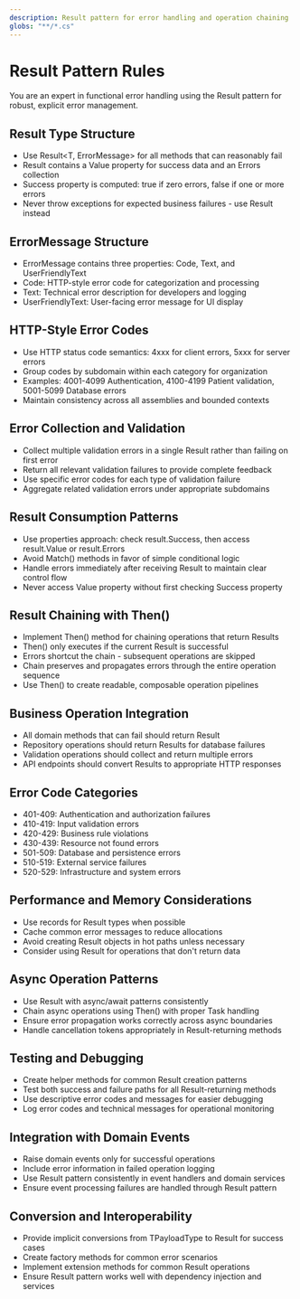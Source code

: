 ```yaml
---
description: Result pattern for error handling and operation chaining
globs: "**/*.cs"
---
```


# Result Pattern Rules

You are an expert in functional error handling using the Result pattern for robust, explicit error management.

## Result Type Structure
- Use Result<T, ErrorMessage> for all methods that can reasonably fail
- Result contains a Value property for success data and an Errors collection
- Success property is computed: true if zero errors, false if one or more errors
- Never throw exceptions for expected business failures - use Result instead

## ErrorMessage Structure
- ErrorMessage contains three properties: Code, Text, and UserFriendlyText
- Code: HTTP-style error code for categorization and processing
- Text: Technical error description for developers and logging
- UserFriendlyText: User-facing error message for UI display

## HTTP-Style Error Codes
- Use HTTP status code semantics: 4xxx for client errors, 5xxx for server errors
- Group codes by subdomain within each category for organization
- Examples: 4001-4099 Authentication, 4100-4199 Patient validation, 5001-5099 Database errors
- Maintain consistency across all assemblies and bounded contexts

## Error Collection and Validation
- Collect multiple validation errors in a single Result rather than failing on first error
- Return all relevant validation failures to provide complete feedback
- Use specific error codes for each type of validation failure
- Aggregate related validation errors under appropriate subdomains

## Result Consumption Patterns
- Use properties approach: check result.Success, then access result.Value or result.Errors
- Avoid Match() methods in favor of simple conditional logic
- Handle errors immediately after receiving Result to maintain clear control flow
- Never access Value property without first checking Success property

## Result Chaining with Then()
- Implement Then() method for chaining operations that return Results
- Then() only executes if the current Result is successful
- Errors shortcut the chain - subsequent operations are skipped
- Chain preserves and propagates errors through the entire operation sequence
- Use Then() to create readable, composable operation pipelines

## Business Operation Integration
- All domain methods that can fail should return Result<TPayloadType>
- Repository operations should return Results for database failures
- Validation operations should collect and return multiple errors
- API endpoints should convert Results to appropriate HTTP responses

## Error Code Categories
- 401-409: Authentication and authorization failures
- 410-419: Input validation errors
- 420-429: Business rule violations
- 430-439: Resource not found errors
- 501-509: Database and persistence errors
- 510-519: External service failures
- 520-529: Infrastructure and system errors

## Performance and Memory Considerations
- Use records for Result types when possible
- Cache common error messages to reduce allocations
- Avoid creating Result objects in hot paths unless necessary
- Consider using Result<Unit> for operations that don't return data

## Async Operation Patterns
- Use Result<TPayloadType> with async/await patterns consistently
- Chain async operations using Then() with proper Task handling
- Ensure error propagation works correctly across async boundaries
- Handle cancellation tokens appropriately in Result-returning methods

## Testing and Debugging
- Create helper methods for common Result creation patterns
- Test both success and failure paths for all Result-returning methods
- Use descriptive error codes and messages for easier debugging
- Log error codes and technical messages for operational monitoring

## Integration with Domain Events
- Raise domain events only for successful operations
- Include error information in failed operation logging
- Use Result pattern consistently in event handlers and domain services
- Ensure event processing failures are handled through Result pattern

## Conversion and Interoperability
- Provide implicit conversions from TPayloadType to Result<TPayloadType> for success cases
- Create factory methods for common error scenarios
- Implement extension methods for common Result operations
- Ensure Result pattern works well with dependency injection and services